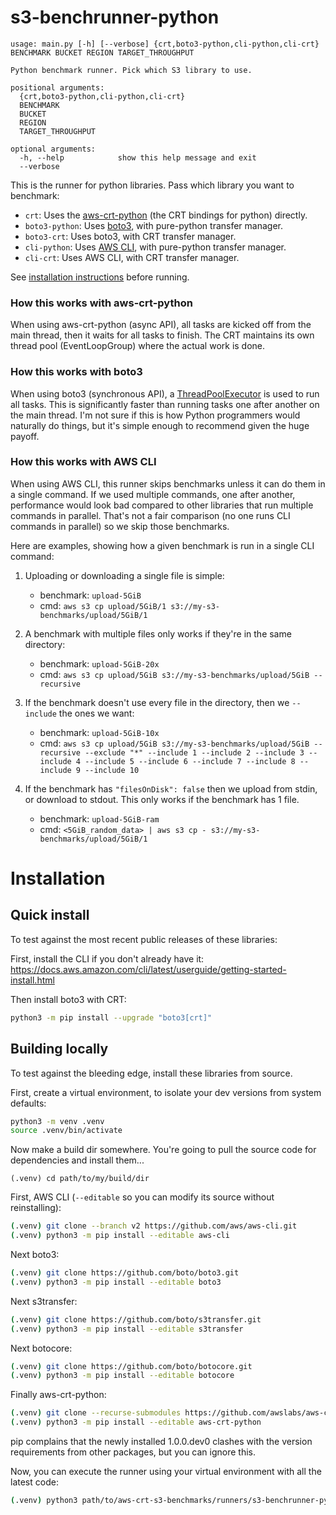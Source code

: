 # s3-benchrunner-python

```
usage: main.py [-h] [--verbose] {crt,boto3-python,cli-python,cli-crt} BENCHMARK BUCKET REGION TARGET_THROUGHPUT

Python benchmark runner. Pick which S3 library to use.

positional arguments:
  {crt,boto3-python,cli-python,cli-crt}
  BENCHMARK
  BUCKET
  REGION
  TARGET_THROUGHPUT

optional arguments:
  -h, --help            show this help message and exit
  --verbose
```

This is the runner for python libraries. Pass which library you want to benchmark:
* `crt`: Uses the [aws-crt-python](https://github.com/awslabs/aws-crt-python/) (the CRT bindings for python) directly.
* `boto3-python`: Uses [boto3](https://github.com/boto/boto3), with pure-python transfer manager.
* `boto3-crt`: Uses boto3, with CRT transfer manager.
* `cli-python`: Uses [AWS CLI](https://github.com/aws/aws-cli/), with pure-python transfer manager.
* `cli-crt`: Uses AWS CLI, with CRT transfer manager.

See [installation instructions](#installation) before running.

### How this works with aws-crt-python

When using aws-crt-python (async API), all tasks are kicked off from the main thread,
then it waits for all tasks to finish. The CRT maintains its own thread pool
(EventLoopGroup) where the actual work is done.

### How this works with boto3

When using boto3 (synchronous API), a [ThreadPoolExecutor](https://docs.python.org/3/library/concurrent.futures.html#threadpoolexecutor)
is used to run all tasks. This is significantly faster than running tasks one
after another on the main thread. I'm not sure if this is how Python programmers
would naturally do things, but it's simple enough to recommend given the huge payoff.

### How this works with AWS CLI

When using AWS CLI, this runner skips benchmarks unless it can do them in a single command.
If we used multiple commands, one after another, performance would look bad
compared to other libraries that run multiple commands in parallel.
That's not a fair comparison (no one runs CLI commands in parallel) so we skip those benchmarks.

Here are examples, showing how a given benchmark is run in a single CLI command:

1) Uploading or downloading a single file is simple:
    * benchmark: `upload-5GiB`
    * cmd: `aws s3 cp upload/5GiB/1 s3://my-s3-benchmarks/upload/5GiB/1`

2) A benchmark with multiple files only works if they're in the same directory:
    * benchmark: `upload-5GiB-20x`
    * cmd: `aws s3 cp upload/5GiB s3://my-s3-benchmarks/upload/5GiB --recursive`

3) If the benchmark doesn't use every file in the directory, then we `--include` the ones we want:
    * benchmark: `upload-5GiB-10x`
    * cmd: `aws s3 cp upload/5GiB s3://my-s3-benchmarks/upload/5GiB --recursive --exclude "*" --include 1 --include 2 --include 3 --include 4 --include 5 --include 6 --include 7 --include 8 --include 9 --include 10`

4) If the benchmark has `"filesOnDisk": false` then we upload from stdin, or download to stdout. This only works if the benchmark has 1 file.
    * benchmark: `upload-5GiB-ram`
    * cmd: `<5GiB_random_data> | aws s3 cp - s3://my-s3-benchmarks/upload/5GiB/1`

# Installation

## Quick install

To test against the most recent public releases of these libraries:

First, install the CLI if you don't already have it:
https://docs.aws.amazon.com/cli/latest/userguide/getting-started-install.html

Then install boto3 with CRT:
```sh
python3 -m pip install --upgrade "boto3[crt]"
```

## Building locally

To test against the bleeding edge, install these libraries from source.

First, create a virtual environment, to isolate your dev versions from system defaults:
```sh
python3 -m venv .venv
source .venv/bin/activate
```

Now make a build dir somewhere.
You're going to pull the source code for dependencies and install them...
```
(.venv) cd path/to/my/build/dir
```

First, AWS CLI (`--editable` so you can modify its source without reinstalling):
```sh
(.venv) git clone --branch v2 https://github.com/aws/aws-cli.git
(.venv) python3 -m pip install --editable aws-cli
```

Next boto3:
```sh
(.venv) git clone https://github.com/boto/boto3.git
(.venv) python3 -m pip install --editable boto3
```

Next s3transfer:
```sh
(.venv) git clone https://github.com/boto/s3transfer.git
(.venv) python3 -m pip install --editable s3transfer
```

Next botocore:
```sh
(.venv) git clone https://github.com/boto/botocore.git
(.venv) python3 -m pip install --editable botocore
```

Finally aws-crt-python:
```sh
(.venv) git clone --recurse-submodules https://github.com/awslabs/aws-crt-python.git
(.venv) python3 -m pip install --editable aws-crt-python
```
pip complains that the newly installed 1.0.0.dev0 clashes
with the version requirements from other packages, but you can ignore this.

Now, you can execute the runner using your virtual environment with all the latest code:
```sh
(.venv) python3 path/to/aws-crt-s3-benchmarks/runners/s3-benchrunner-python/main.py --help
```
